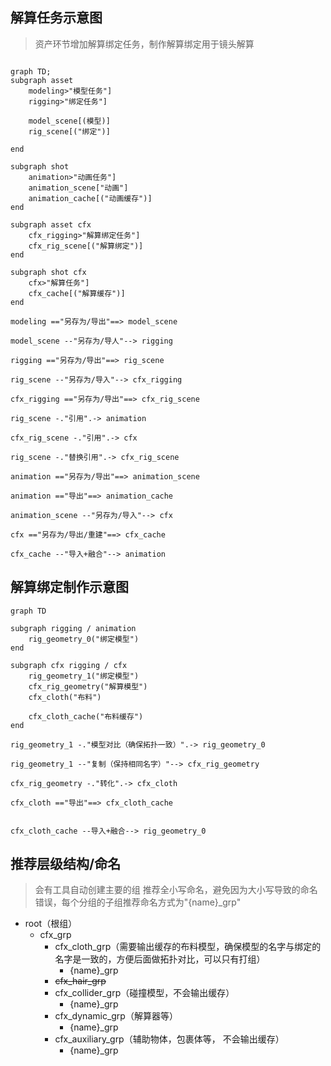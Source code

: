 ## 解算任务示意图

> 资产环节增加解算绑定任务，制作解算绑定用于镜头解算
>

```mermaid

graph TD;
subgraph asset
	modeling>"模型任务"]
	rigging>"绑定任务"]

	model_scene[(模型)]
	rig_scene[("绑定")]

end

subgraph shot
	animation>"动画任务"]
	animation_scene["动画"]
	animation_cache[("动画缓存")]
end

subgraph asset cfx
	cfx_rigging>"解算绑定任务"]
	cfx_rig_scene[("解算绑定")]
end

subgraph shot cfx
	cfx>"解算任务"]
	cfx_cache[("解算缓存")]
end

modeling =="另存为/导出"==> model_scene

model_scene --"另存为/导人"--> rigging

rigging =="另存为/导出"==> rig_scene

rig_scene --"另存为/导入"--> cfx_rigging

cfx_rigging =="另存为/导出"==> cfx_rig_scene

rig_scene -."引用".-> animation

cfx_rig_scene -."引用".-> cfx

rig_scene -."替换引用".-> cfx_rig_scene

animation =="另存为/导出"==> animation_scene

animation =="导出"==> animation_cache

animation_scene --"另存为/导入"--> cfx

cfx =="另存为/导出/重建"==> cfx_cache

cfx_cache --"导入+融合"--> animation
```
## 解算绑定制作示意图
```mermaid
graph TD

subgraph rigging / animation
	rig_geometry_0("绑定模型")
end

subgraph cfx rigging / cfx
	rig_geometry_1("绑定模型")
	cfx_rig_geometry("解算模型")
	cfx_cloth("布料")

	cfx_cloth_cache("布料缓存")
end

rig_geometry_1 -."模型对比（确保拓扑一致）".-> rig_geometry_0

rig_geometry_1 --"复制（保持相同名字）"--> cfx_rig_geometry

cfx_rig_geometry -."转化".-> cfx_cloth

cfx_cloth =="导出"==> cfx_cloth_cache


cfx_cloth_cache --导入+融合--> rig_geometry_0

```

## 推荐层级结构/命名
>会有工具自动创建主要的组
>推荐全小写命名，避免因为大小写导致的命名错误，每个分组的子组推荐命名方式为"\{name\}\_grp"

- root（根组）
	- cfx_grp
		- cfx_cloth_grp（需要输出缓存的布料模型，确保模型的名字与绑定的名字是一致的，方便后面做拓扑对比，可以只有打组）
			- \{name\}\_grp
		- ~~cfx_hair_grp~~
		- cfx_collider_grp（碰撞模型，不会输出缓存）
			-  \{name\}\_grp
		- cfx_dynamic_grp（解算器等）
			- \{name\}\_grp
		- cfx_auxiliary_grp（辅助物体，包裹体等， 不会输出缓存）
			- \{name\}\_grp
